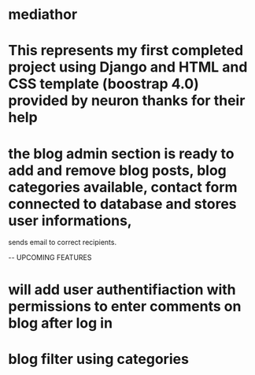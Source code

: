 # mediathor
# This represents my first completed project using Django and HTML and CSS template (boostrap 4.0) provided by neuron thanks for their help 
# the blog admin section is ready to add and remove blog posts, blog categories available, contact form connected to database and stores user informations,
sends email to correct recipients.

-- UPCOMING FEATURES
# will add user authentifiaction with permissions to enter comments on blog after log in 
# blog filter using categories
